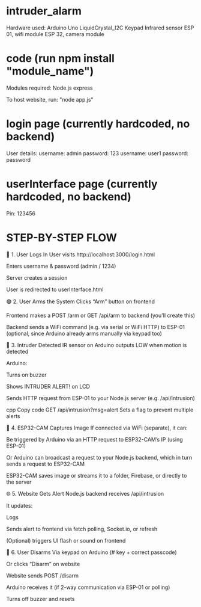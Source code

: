 # intruder_alarm
Hardware used: 
  Arduino Uno
  LiquidCrystal_I2C
  Keypad
  Infrared sensor
  ESP 01, wifi module
  ESP 32, camera module
  
# code (run npm install "module_name")
Modules required:
  Node.js
  express

To host website, run: "node app.js"

# login page (currently hardcoded, no backend)
  User details:
    username: admin
    password: 123
    username: user1
    password: password

# userInterface page (currently hardcoded, no backend)
  Pin: 123456

# STEP-BY-STEP FLOW
🔐 1. User Logs In
User visits http://localhost:3000/login.html

Enters username & password (admin / 1234)

Server creates a session

User is redirected to userInterface.html

🟢 2. User Arms the System
Clicks “Arm” button on frontend

Frontend makes a POST /arm or GET /api/arm to backend (you'll create this)

Backend sends a WiFi command (e.g. via serial or WiFi HTTP) to ESP-01 (optional, since Arduino already arms manually via keypad too)

🔴 3. Intruder Detected
IR sensor on Arduino outputs LOW when motion is detected

Arduino:

Turns on buzzer

Shows INTRUDER ALERT! on LCD

Sends HTTP request from ESP-01 to your Node.js server (e.g. /api/intrusion)

cpp
Copy code
GET /api/intrusion?msg=alert
Sets a flag to prevent multiple alerts

📸 4. ESP32-CAM Captures Image
If connected via WiFi (separate), it can:

Be triggered by Arduino via an HTTP request to ESP32-CAM’s IP (using ESP-01)

Or Arduino can broadcast a request to your Node.js backend, which in turn sends a request to ESP32-CAM

ESP32-CAM saves image or streams it to a folder, Firebase, or directly to the server

🌐 5. Website Gets Alert
Node.js backend receives /api/intrusion

It updates:

Logs

Sends alert to frontend via fetch polling, Socket.io, or refresh

(Optional) triggers UI flash or sound on frontend

🛑 6. User Disarms
Via keypad on Arduino (# key + correct passcode)

Or clicks “Disarm” on website

Website sends POST /disarm

Arduino receives it (if 2-way communication via ESP-01 or polling)

Turns off buzzer and resets